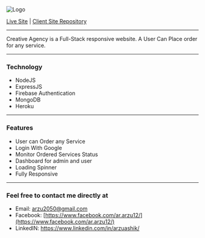 ![Logo](https://i.ibb.co/Qm5tFwm/logo.png "Icon")

[Live Site](https://ar-creative-agency.web.app/) | [Client Site Repository](https://github.com/ArzuAshik/creative-agency-client)

---

Creative Agency is a Full-Stack responsive website. A User Can Place order for any service.

---

### Technology

- NodeJS
- ExpressJS
- Firebase Authentication
- MongoDB
- Heroku

---

### Features

- User can Order any Service
- Login With Google
- Monitor Ordered Services Status
- Dashboard for admin and user
- Loading Spinner
- Fully Responsive

---

### Feel free to contact me directly at

- Email: arzu2050@gmail.com
- Facebook: [https://www.facebook.com/ar.arzu12/](https://www.facebook.com/ar.arzu12/)
- LinkedIN: https://www.linkedin.com/in/arzuashik/
